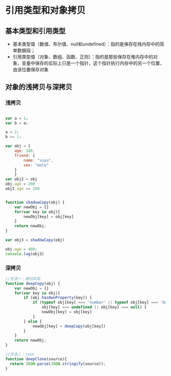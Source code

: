 # 引用类型和对象拷贝

## 基本类型和引用类型

- 基本类型值（数值、布尔值、null和undefined）：指的是保存在栈内存中的简单数据段；
- 引用类型值（对象、数组、函数、正则）：指的是那些保存在堆内存中的对象，变量中保存的实际上只是一个指针，这个指针执行内存中的另一个位置，由该位置保存对象

## 对象的浅拷贝与深拷贝

### 浅拷贝

```js

var a = 1;
var b = a;

a = 2;
b == 1;

var obj = {
    age: 100,
    friend: {
        name: "suyu",
        sex: "male"
    }
    }
var obj2 = obj
obj.age = 200
obj2.age == 200


function shadowCopy(obj) {
    var newObj = {}
    for(var key in obj){
        newObj[key] = obj[key]
    }
    return newObj;
}

var obj3 = shadowCopy(obj)

obj.age = 400;
console.log(obj3)
```

### 深拷贝

```js
//方法一：递归实现
function deepCopy(obj) {
	var newObj = {}
	for(var key in obj){
		if (obj.hasOwnProperty(key)) {
			if (typeof obj[key] === 'number' || typeof obj[key] === 'boolean' || typeof obj[key] === 'string' ||
				obj[key] === undefined || obj[key] === null) {
				newObj[key] = obj[key]
			}
		} else {
			newObj[key] = deepCopy(obj[key])
		}
	}
	return newObj;
}

//方法二：json
function deepClone(source){
  return JSON.parse(JSON.stringify(source));
}
```